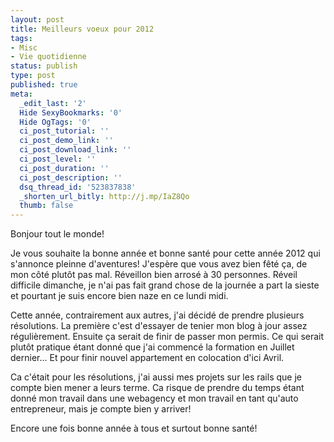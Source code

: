 ```yaml
---
layout: post
title: Meilleurs voeux pour 2012
tags:
- Misc
- Vie quotidienne
status: publish
type: post
published: true
meta:
  _edit_last: '2'
  Hide SexyBookmarks: '0'
  Hide OgTags: '0'
  ci_post_tutorial: ''
  ci_post_demo_link: ''
  ci_post_download_link: ''
  ci_post_level: ''
  ci_post_duration: ''
  ci_post_description: ''
  dsq_thread_id: '523837838'
  _shorten_url_bitly: http://j.mp/IaZ8Qo
  thumb: false
---
```

Bonjour tout le monde!

Je vous souhaite la bonne année et bonne santé pour cette année 2012 qui s'annonce pleinne d'aventures! J'espère que vous avez bien fêté ça, de mon côté plutôt pas mal. Réveillon bien arrosé à 30 personnes. Réveil difficile dimanche, je n'ai pas fait grand chose de la journée a part la sieste et pourtant je suis encore bien naze en ce lundi midi.

Cette année, contrairement aux autres, j'ai décidé de prendre plusieurs résolutions. La première c'est d'essayer de tenier mon blog à jour assez régulièrement. Ensuite ça serait de finir de passer mon permis. Ce qui serait plutôt pratique étant donné que j'ai commencé la formation en Juillet dernier... Et pour finir nouvel appartement en colocation d'ici Avril.

Ca c'était pour les résolutions, j'ai aussi mes projets sur les rails que je compte bien mener a leurs terme. Ca risque de prendre du temps étant donné mon travail dans une webagency et mon travail en tant qu'auto entrepreneur, mais je compte bien y arriver!

Encore une fois bonne année à tous et surtout bonne santé!
